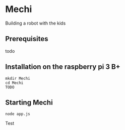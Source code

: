 # Mechi
Building a robot with the kids

## Prerequisites
todo

## Installation on the raspberry pi 3 B+

    mkdir Mechi
    cd Mechi
    TODO

## Starting Mechi

    node app.js

Test
